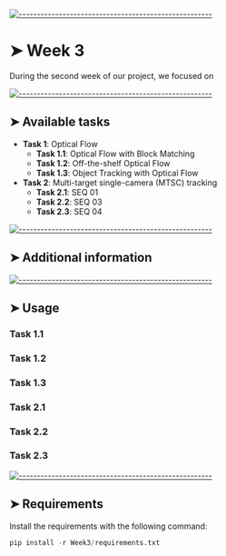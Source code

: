 <!-- ⚠️ This README has been generated from the file(s) "blueprint.md" ⚠️-->
[![-----------------------------------------------------](https://raw.githubusercontent.com/andreasbm/readme/master/assets/lines/colored.png)](#week-2)

# ➤ Week 3

During the second week of our project, we focused on 



[![-----------------------------------------------------](https://raw.githubusercontent.com/andreasbm/readme/master/assets/lines/colored.png)](#available-tasks)

## ➤ Available tasks

* **Task 1**: Optical Flow
  * **Task 1.1**: Optical Flow with Block Matching
  * **Task 1.2**: Off-the-shelf Optical Flow
  * **Task 1.3**: Object Tracking with Optical Flow
* **Task 2**: Multi-target single-camera (MTSC) tracking
  * **Task 2.1**: SEQ 01
  * **Task 2.2**: SEQ 03
  * **Task 2.3**: SEQ 04


[![-----------------------------------------------------](https://raw.githubusercontent.com/andreasbm/readme/master/assets/lines/colored.png)](#additional-information)

## ➤ Additional information



[![-----------------------------------------------------](https://raw.githubusercontent.com/andreasbm/readme/master/assets/lines/colored.png)](#usage)

## ➤ Usage
### Task 1.1

### Task 1.2

### Task 1.3

### Task 2.1

### Task 2.2

### Task 2.3



[![-----------------------------------------------------](https://raw.githubusercontent.com/andreasbm/readme/master/assets/lines/colored.png)](#requirements)

## ➤ Requirements
Install the requirements with the following command:
```python
pip install -r Week3/requirements.txt
```
